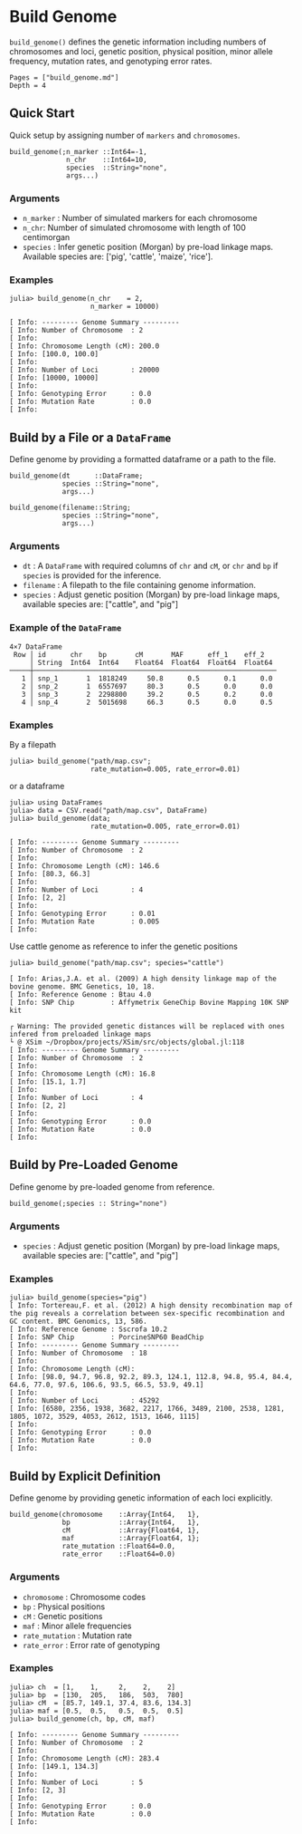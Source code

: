 # Build Genome

`build_genome()` defines the genetic information including numbers of chromosomes and loci, genetic position, physical position, minor allele frequency, mutation rates, and genotyping error rates.

```@contents
Pages = ["build_genome.md"]
Depth = 4
```

## Quick Start
Quick setup by assigning number of `markers` and `chromosomes`.

    build_genome(;n_marker ::Int64=-1,
                  n_chr    ::Int64=10,
                  species  ::String="none",
                  args...)

### Arguments
- `n_marker` : Number of simulated markers for each chromosome
- `n_chr`: Number of simulated chromosome with length of 100 centimorgan
- `species` : Infer genetic position (Morgan) by pre-load linkage maps. Available species are: ['pig', 'cattle', 'maize', 'rice'].

### Examples
```jldoctest
julia> build_genome(n_chr    = 2,
                    n_marker = 10000)

[ Info: --------- Genome Summary ---------
[ Info: Number of Chromosome  : 2
[ Info:
[ Info: Chromosome Length (cM): 200.0
[ Info: [100.0, 100.0]
[ Info:
[ Info: Number of Loci        : 20000
[ Info: [10000, 10000]
[ Info:
[ Info: Genotyping Error      : 0.0
[ Info: Mutation Rate         : 0.0
[ Info:
```

## Build by a File or a `DataFrame`
Define genome by providing a formatted dataframe or a path to the file.

    build_genome(dt      ::DataFrame;
                 species ::String="none",
                 args...)

    build_genome(filename::String;
                 species ::String="none",
                 args...)

### Arguments
- `dt` : A `DataFrame` with required columns of `chr` and `cM`, or `chr` and `bp` if `species` is provided for the inference.
- `filename` : A filepath to the file containing genome information.
- `species` : Adjust genetic position (Morgan) by pre-load linkage maps, available species are: ["cattle", and "pig"]

### Example of the `DataFrame`
```
4×7 DataFrame
 Row │ id      chr    bp       cM       MAF      eff_1    eff_2
     │ String  Int64  Int64    Float64  Float64  Float64  Float64
─────┼────────────────────────────────────────────────────────────
   1 │ snp_1       1  1818249     50.8      0.5      0.1      0.0
   2 │ snp_2       1  6557697     80.3      0.5      0.0      0.0
   3 │ snp_3       2  2298800     39.2      0.5      0.2      0.0
   4 │ snp_4       2  5015698     66.3      0.5      0.0      0.5
```

### Examples
By a filepath
```jldoctest
julia> build_genome("path/map.csv";
                    rate_mutation=0.005, rate_error=0.01)
```

or a dataframe
```jldoctest
julia> using DataFrames
julia> data = CSV.read("path/map.csv", DataFrame)
julia> build_genome(data;
                    rate_mutation=0.005, rate_error=0.01)

[ Info: --------- Genome Summary ---------
[ Info: Number of Chromosome  : 2
[ Info:
[ Info: Chromosome Length (cM): 146.6
[ Info: [80.3, 66.3]
[ Info:
[ Info: Number of Loci        : 4
[ Info: [2, 2]
[ Info:
[ Info: Genotyping Error      : 0.01
[ Info: Mutation Rate         : 0.005
[ Info:
```

Use cattle genome as reference to infer the genetic positions
```jldoctest
julia> build_genome("path/map.csv"; species="cattle")

[ Info: Arias,J.A. et al. (2009) A high density linkage map of the bovine genome. BMC Genetics, 10, 18.
[ Info: Reference Genome : Btau 4.0
[ Info: SNP Chip         : Affymetrix GeneChip Bovine Mapping 10K SNP kit

┌ Warning: The provided genetic distances will be replaced with ones infered from preloaded linkage maps
└ @ XSim ~/Dropbox/projects/XSim/src/objects/global.jl:118
[ Info: --------- Genome Summary ---------
[ Info: Number of Chromosome  : 2
[ Info:
[ Info: Chromosome Length (cM): 16.8
[ Info: [15.1, 1.7]
[ Info:
[ Info: Number of Loci        : 4
[ Info: [2, 2]
[ Info:
[ Info: Genotyping Error      : 0.0
[ Info: Mutation Rate         : 0.0
[ Info:

```
## Build by Pre-Loaded Genome
Define genome by pre-loaded genome from reference.

    build_genome(;species :: String="none")

### Arguments
- `species` : Adjust genetic position (Morgan) by pre-load linkage maps, available species are: ["cattle", and "pig"]

### Examples
```jldoctest
julia> build_genome(species="pig")
[ Info: Tortereau,F. et al. (2012) A high density recombination map of the pig reveals a correlation between sex-specific recombination and GC content. BMC Genomics, 13, 586.
[ Info: Reference Genome : Sscrofa 10.2
[ Info: SNP Chip         : PorcineSNP60 BeadChip
[ Info: --------- Genome Summary ---------
[ Info: Number of Chromosome  : 18
[ Info: 
[ Info: Chromosome Length (cM):
[ Info: [98.0, 94.7, 96.8, 92.2, 89.3, 124.1, 112.8, 94.8, 95.4, 84.4, 64.6, 77.0, 97.6, 106.6, 93.5, 66.5, 53.9, 49.1]
[ Info: 
[ Info: Number of Loci        : 45292
[ Info: [6580, 2356, 1938, 3682, 2217, 1766, 3489, 2100, 2538, 1281, 1805, 1072, 3529, 4053, 2612, 1513, 1646, 1115]
[ Info: 
[ Info: Genotyping Error      : 0.0
[ Info: Mutation Rate         : 0.0
[ Info: 
```

## Build by Explicit Definition
Define genome by providing genetic information of each loci explicitly.

    build_genome(chromosome    ::Array{Int64,   1},
                 bp            ::Array{Int64,   1},
                 cM            ::Array{Float64, 1},
                 maf           ::Array{Float64, 1};
                 rate_mutation ::Float64=0.0,
                 rate_error    ::Float64=0.0)

### Arguments
- `chromosome` : Chromosome codes
- `bp` : Physical positions
- `cM` : Genetic positions
- `maf` : Minor allele frequencies
- `rate_mutation` : Mutation rate
- `rate_error` : Error rate of genotyping

### Examples
```jldoctest
julia> ch  = [1,    1,     2,    2,    2]
julia> bp  = [130,  205,   186,  503,  780]
julia> cM  = [85.7, 149.1, 37.4, 83.6, 134.3]
julia> maf = [0.5,  0.5,   0.5,  0.5,  0.5]
julia> build_genome(ch, bp, cM, maf)

[ Info: --------- Genome Summary ---------
[ Info: Number of Chromosome  : 2
[ Info:
[ Info: Chromosome Length (cM): 283.4
[ Info: [149.1, 134.3]
[ Info:
[ Info: Number of Loci        : 5
[ Info: [2, 3]
[ Info:
[ Info: Genotyping Error      : 0.0
[ Info: Mutation Rate         : 0.0
[ Info:
```

